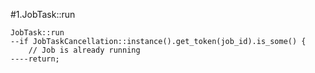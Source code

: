 #1.JobTask::run

```
JobTask::run
--if JobTaskCancellation::instance().get_token(job_id).is_some() {
    // Job is already running
----return;
```